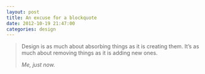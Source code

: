```yaml
---
layout: post
title: An excuse for a blockquote
date: 2012-10-19 21:47:00
categories: design
---
```

> Design is as much about absorbing things as it is creating them. It&#8217;s as much about removing things as it is adding new ones.
>
> <cite>Me, just now.</cite>